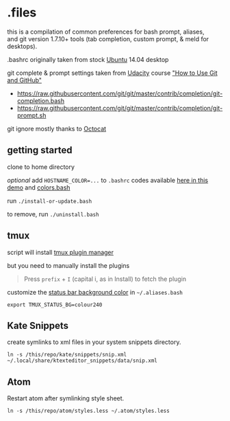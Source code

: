 # .files

this is a compilation of common preferences for bash prompt, aliases,  
and git version 1.7.10+ tools (tab completion, custom prompt, & meld for desktops).

.bashrc originally taken from stock [Ubuntu](http://www.ubuntu.com/) 14.04 desktop  

git complete & prompt settings taken from [Udacity](https://www.udacity.com) course ["How to Use Git and GitHub"](https://www.udacity.com/wiki/ud775/lesson-1-notes#morsel-30-setting-up-your-workspace-on-mac)  
- https://raw.githubusercontent.com/git/git/master/contrib/completion/git-completion.bash
- https://raw.githubusercontent.com/git/git/master/contrib/completion/git-prompt.sh

git ignore mostly thanks to [Octocat](https://gist.github.com/octocat/9257657)

## getting started

clone to home directory

*optional* add `HOSTNAME_COLOR=...` to `.bashrc`
codes available [here in this demo](./View-Colors.bash) and [colors.bash](./bash/colors.bash)

run `./install-or-update.bash`

to remove, run `./uninstall.bash`

## tmux

script will install [tmux plugin manager][tpm]

but you need to manually install the plugins

> Press `prefix` + `I` (capital i, as in Install) to fetch the plugin

customize the [status bar background color][tmux-bg-color] in `~/.aliases.bash`

```
export TMUX_STATUS_BG=colour240
```

## Kate Snippets

create symlinks to xml files in your system snippets directory.

    ln -s /this/repo/kate/snippets/snip.xml ~/.local/share/ktexteditor_snippets/data/snip.xml

## Atom

Restart atom after symlinking style sheet.

    ln -s /this/repo/atom/styles.less ~/.atom/styles.less

[tpm]:https://github.com/tmux-plugins/tpm
[tmux-bg-color]:https://unix.stackexchange.com/a/60969/148062
